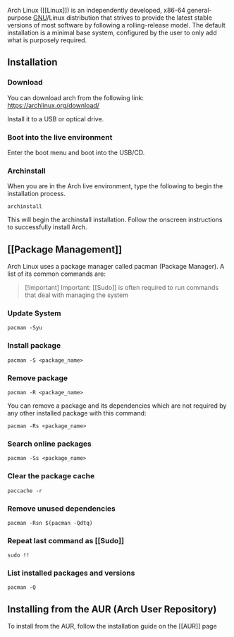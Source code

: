 Arch Linux ([[Linux]]) is an independently developed, x86-64 general-purpose [GNU](https://wiki.archlinux.org/title/GNU "GNU")/Linux distribution that strives to provide the latest stable versions of most software by following a rolling-release model. The default installation is a minimal base system, configured by the user to only add what is purposely required.

## Installation

### Download

You can download arch from the following link:
https://archlinux.org/download/

Install it to a USB or optical drive.

### Boot into the live environment

Enter the boot menu and boot into the USB/CD.

### Archinstall

When you are in the Arch live environment, type the following to begin the installation process.

```Shell
archinstall
```

This will begin the archinstall installation. Follow the onscreen instructions to successfully install Arch.

## [[Package Management]]

Arch Linux uses a package manager called pacman (Package Manager). A list of its common commands are:

> [!important] Important:
> [[Sudo]] is often required to run commands that deal with managing the system

### Update System

```Shell
pacman -Syu
```

### Install package

```Shell
pacman -S <package_name>
```


### Remove package
```Shell
pacman -R <package_name> 
```

You can remove a package and its dependencies which are not required by any other installed package with this command:

```Shell
pacman -Rs <package_name>
```

### Search online packages 

```Shell
pacman -Ss <package_name>
```

### Clear the package cache

```Shell
paccache -r
```

### Remove unused dependencies

```Shell
pacman -Rsn $(pacman -Qdtq)
```

### Repeat last command as [[Sudo]]

```Shell
sudo !!
```

### List installed packages and versions

```Shell
pacman -Q
```

## Installing from the AUR (Arch User Repository)


To install from the AUR, follow the installation guide on the [[AUR]] page